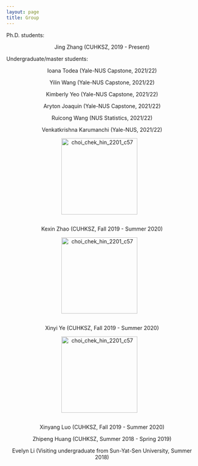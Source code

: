 ```yaml
---
layout: page
title: Group
---
```


Ph.D. students:

<p align="center">Jing Zhang (CUHKSZ, 2019 - Present)</p>

Undergraduate/master students:

<p align="center">Ioana Todea (Yale-NUS Capstone, 2021/22)</p>

<p align="center">Yilin Wang (Yale-NUS Capstone, 2021/22)</p>

<p align="center">Kimberly Yeo (Yale-NUS Capstone, 2021/22)</p>

<p align="center">Aryton Joaquin (Yale-NUS Capstone, 2021/22)</p>

<p align="center">Ruicong Wang (NUS Statistics, 2021/22)</p>

<p align="center">Venkatkrishna Karumanchi (Yale-NUS, 2021/22)</p>

<p align="center">
  <img style="margin: 0px 15px 15px 0px" src="https://mchchoi.github.io/images/KexinZhao.jpg" alt="choi_chek_hin_2201_c57" width="200" height="200" />
</p>

<p align="center">Kexin Zhao (CUHKSZ, Fall 2019 - Summer 2020) </p>

<p align="center">
  <img style="margin: 0px 15px 15px 0px" src="https://mchchoi.github.io/images/XinyiYe.jpg" alt="choi_chek_hin_2201_c57" width="200" height="200" />
</p>

<p align="center"> Xinyi Ye (CUHKSZ, Fall 2019 - Summer 2020) </p>

<p align="center">
  <img style="margin: 0px 15px 15px 0px" src="https://mchchoi.github.io/images/XinyangLuo.png" alt="choi_chek_hin_2201_c57" width="200" height="200" />
</p>

<p align="center">Xinyang Luo (CUHKSZ, Fall 2019 - Summer 2020) </p>

<p align="center">Zhipeng Huang (CUHKSZ, Summer 2018 - Spring 2019)</p>

<p align="center">Evelyn Li (Visiting undergraduate from Sun-Yat-Sen University, Summer 2018)</p>
